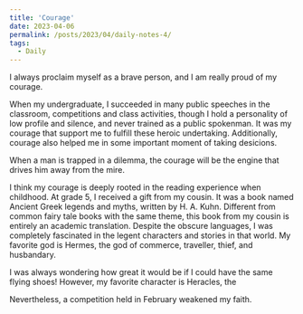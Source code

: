 ```yaml
---
title: 'Courage'
date: 2023-04-06
permalink: /posts/2023/04/daily-notes-4/
tags:
  - Daily
---
```


I always proclaim myself as a brave person, and I am really proud of my courage. 

When my undergraduate, I succeeded in many public speeches in the classroom, competitions and class activities, though I hold a personality of low profile and silence, and never trained as a public spokenman. It was my courage that support me to fulfill these heroic undertaking. Additionally, courage also helped me in some important moment of taking desicions. 

When a man is trapped in a dilemma, the courage will be the engine that drives him away from the mire. 

I think my courage is deeply rooted in the reading experience when childhood. At grade 5, I received a gift from my cousin. It was a book named Ancient Greek legends and myths, written by H. A. Kuhn. Different from common fairy tale books with the same theme, this book from my cousin is entirely an academic translation. Despite the obscure languages, I was completely fascinated in the legent characters and stories in that world. My favorite god is Hermes, the god of commerce, traveller, thief, and husbandary. 

I was always wondering how great it would be if I could have the same flying shoes!
However, my favorite character is Heracles, the

 

Nevertheless, a competition held in February weakened my faith.